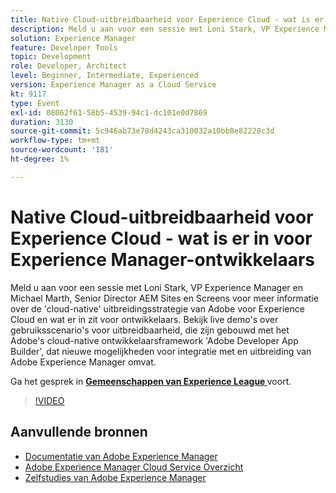 ```yaml
---
title: Native Cloud-uitbreidbaarheid voor Experience Cloud - wat is er in voor Experience Manager-ontwikkelaars
description: Meld u aan voor een sessie met Loni Stark, VP Experience Manager en Michael Marth, Senior Director AEM Sites en Screens voor meer informatie over de 'cloud-native' uitbreidingsstrategie van Adobe voor Experience Cloud en wat er in zit voor ontwikkelaars. Bekijk live demo's over gebruiksscenario's voor uitbreidbaarheid, die zijn gebouwd met het Adobe's cloud-native ontwikkelaarsframework 'Adobe Developer App Builder', dat nieuwe mogelijkheden voor integratie met en uitbreiding van Adobe Experience Manager omvat.
solution: Experience Manager
feature: Developer Tools
topic: Development
role: Developer, Architect
level: Beginner, Intermediate, Experienced
version: Experience Manager as a Cloud Service
kt: 9117
type: Event
exl-id: 08062f61-58b5-4539-94c1-dc101e0d7869
duration: 3130
source-git-commit: 5c946ab73e78d4243ca310032a10bb8e82228c3d
workflow-type: tm+mt
source-wordcount: '181'
ht-degree: 1%

---
```


# Native Cloud-uitbreidbaarheid voor Experience Cloud - wat is er in voor Experience Manager-ontwikkelaars

Meld u aan voor een sessie met Loni Stark, VP Experience Manager en Michael Marth, Senior Director AEM Sites en Screens voor meer informatie over de &#39;cloud-native&#39; uitbreidingsstrategie van Adobe voor Experience Cloud en wat er in zit voor ontwikkelaars. Bekijk live demo&#39;s over gebruiksscenario&#39;s voor uitbreidbaarheid, die zijn gebouwd met het Adobe&#39;s cloud-native ontwikkelaarsframework &#39;Adobe Developer App Builder&#39;, dat nieuwe mogelijkheden voor integratie met en uitbreiding van Adobe Experience Manager omvat.

Ga het gesprek in **[Gemeenschappen van Experience League ](https://adobe.ly/2XTk7aX)** voort.

>[!VIDEO](https://video.tv.adobe.com/v/337491/?quality=12&learn=on&hidetitle=true)

## Aanvullende bronnen

- [ Documentatie van Adobe Experience Manager ](https://experienceleague.adobe.com/docs/experience-manager-cloud-service.html?lang=nl-NL)
- [ Adobe Experience Manager Cloud Service Overzicht ](https://experienceleague.adobe.com/docs/experience-manager-cloud-service/overview/home.html?lang=nl-NL)
- [ Zelfstudies van Adobe Experience Manager ](https://experienceleague.adobe.com/docs/experience-manager-tutorials.html?lang=nl-NL)
